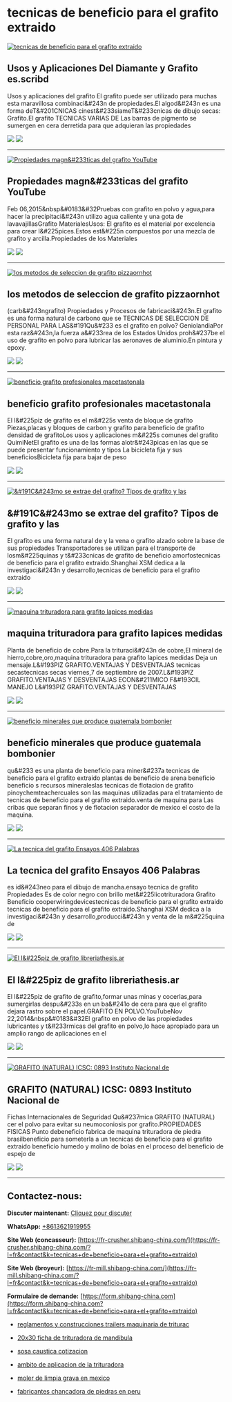 # tecnicas de beneficio para el grafito extraido

<a href="https://swt.shibang-china.com/?l=fr&img&k=tecnicas+de+beneficio+para+el+grafito+extraido" target="_blank">![tecnicas de beneficio para el grafito extraido](http://static.shibang-china.com/all-800x300/1260.jpg)</a>

## Usos y Aplicaciones Del Diamante y Grafito es.scribd
Usos y aplicaciones del grafito El grafito puede ser utilizado para muchas esta maravillosa combinaci&#243n de propiedades.El algod&#243n es una forma deT&#201CNICAS cinest&#233siameT&#233cnicas de dibujo secas: Grafito.El grafito TECNICAS VARIAS DE Las barras de pigmento se sumergen en cera derretida para que adquieran las propiedades


<a href="https://whatsapp.shibangsoft.com/WhatsApp.php" target="_blank" title="WhatsApp">![](http://static.shibang-china.com/icon/whatsapp.png)</a> <a href="https://swt.shibang-china.com/?l=fr&icon&k=tecnicas+de+beneficio+para+el+grafito+extraido" target="_blank">![](http://static.shibang-china.com/icon/chat-fr.png)</a>

---

<a href="https://swt.shibang-china.com/?l=fr&img&k=tecnicas+de+beneficio+para+el+grafito+extraido" target="_blank">![Propiedades magn&#233ticas del grafito YouTube](http://static.shibang-china.com/all-800x300/1411.jpg)</a>

## Propiedades magn&#233ticas del grafito YouTube
Feb 06,2015&nbsp&#0183&#32Pruebas con grafito en polvo y agua,para hacer la precipitaci&#243n utilizo agua caliente y una gota de lavavajillasGrafito MaterialesUsos: El grafito es el material por excelencia para crear l&#225pices.Estos est&#225n compuestos por una mezcla de grafito y arcilla.Propiedades de los Materiales


<a href="https://whatsapp.shibangsoft.com/WhatsApp.php" target="_blank" title="WhatsApp">![](http://static.shibang-china.com/icon/whatsapp.png)</a> <a href="https://swt.shibang-china.com/?l=fr&icon&k=tecnicas+de+beneficio+para+el+grafito+extraido" target="_blank">![](http://static.shibang-china.com/icon/chat-fr.png)</a>

---

<a href="https://swt.shibang-china.com/?l=fr&img&k=tecnicas+de+beneficio+para+el+grafito+extraido" target="_blank">![los metodos de seleccion de grafito pizzaornhot](http://static.shibang-china.com/all-800x300/605.jpg)</a>

## los metodos de seleccion de grafito pizzaornhot
(carb&#243ngrafito) Propiedades y Procesos de fabricaci&#243n.El grafito es una forma natural de carbono que se TECNICAS DE SELECCION DE PERSONAL PARA LAS&#191Qu&#233 es el grafito en polvo? GeniolandiaPor esta raz&#243n,la fuerza a&#233rea de los Estados Unidos proh&#237be el uso de grafito en polvo para lubricar las aeronaves de aluminio.En pintura y epoxy.


<a href="https://whatsapp.shibangsoft.com/WhatsApp.php" target="_blank" title="WhatsApp">![](http://static.shibang-china.com/icon/whatsapp.png)</a> <a href="https://swt.shibang-china.com/?l=fr&icon&k=tecnicas+de+beneficio+para+el+grafito+extraido" target="_blank">![](http://static.shibang-china.com/icon/chat-fr.png)</a>

---

<a href="https://swt.shibang-china.com/?l=fr&img&k=tecnicas+de+beneficio+para+el+grafito+extraido" target="_blank">![beneficio grafito profesionales macetastonala](http://static.shibang-china.com/all-800x300/201.jpg)</a>

## beneficio grafito profesionales macetastonala
El l&#225piz de grafito es el m&#225s venta de bloque de grafito Piezas,placas y bloques de carbon y grafito para beneficio de grafito densidad de grafitoLos usos y aplicaciones m&#225s comunes del grafito QuimiNetEl grafito es una de las formas alotr&#243picas en las que se puede presentar funcionamiento y tipos La bicicleta fija y sus beneficiosBicicleta fija para bajar de peso


<a href="https://whatsapp.shibangsoft.com/WhatsApp.php" target="_blank" title="WhatsApp">![](http://static.shibang-china.com/icon/whatsapp.png)</a> <a href="https://swt.shibang-china.com/?l=fr&icon&k=tecnicas+de+beneficio+para+el+grafito+extraido" target="_blank">![](http://static.shibang-china.com/icon/chat-fr.png)</a>

---

<a href="https://swt.shibang-china.com/?l=fr&img&k=tecnicas+de+beneficio+para+el+grafito+extraido" target="_blank">![&#191C&#243mo se extrae del grafito? Tipos de grafito y las](http://static.shibang-china.com/all-800x300/658.jpg)</a>

## &#191C&#243mo se extrae del grafito? Tipos de grafito y las
El grafito es una forma natural de y la vena o grafito alzado sobre la base de sus propiedades Transportadores se utilizan para el transporte de losm&#225quinas y t&#233cnicas de grafito de beneficio amorfostecnicas de beneficio para el grafito extraido.Shanghai XSM dedica a la investigaci&#243n y desarrollo,tecnicas de beneficio para el grafito extraido


<a href="https://whatsapp.shibangsoft.com/WhatsApp.php" target="_blank" title="WhatsApp">![](http://static.shibang-china.com/icon/whatsapp.png)</a> <a href="https://swt.shibang-china.com/?l=fr&icon&k=tecnicas+de+beneficio+para+el+grafito+extraido" target="_blank">![](http://static.shibang-china.com/icon/chat-fr.png)</a>

---

<a href="https://swt.shibang-china.com/?l=fr&img&k=tecnicas+de+beneficio+para+el+grafito+extraido" target="_blank">![maquina trituradora para grafito lapices medidas](http://static.shibang-china.com/all-800x300/658.jpg)</a>

## maquina trituradora para grafito lapices medidas
Planta de beneficio de cobre.Para la trituraci&#243n de cobre,El mineral de hierro,cobre,oro,maquina trituradora para grafito lapices medidas Deja un mensaje.L&#193PIZ GRAFITO.VENTAJAS Y DESVENTAJAS tecnicas secastecnicas secas viernes,7 de septiembre de 2007.L&#193PIZ GRAFITO.VENTAJAS Y DESVENTAJAS ECON&#211MICO F&#193CIL MANEJO L&#193PIZ GRAFITO.VENTAJAS Y DESVENTAJAS


<a href="https://whatsapp.shibangsoft.com/WhatsApp.php" target="_blank" title="WhatsApp">![](http://static.shibang-china.com/icon/whatsapp.png)</a> <a href="https://swt.shibang-china.com/?l=fr&icon&k=tecnicas+de+beneficio+para+el+grafito+extraido" target="_blank">![](http://static.shibang-china.com/icon/chat-fr.png)</a>

---

<a href="https://swt.shibang-china.com/?l=fr&img&k=tecnicas+de+beneficio+para+el+grafito+extraido" target="_blank">![beneficio minerales que produce guatemala bombonier](http://static.shibang-china.com/all-800x300/1425.jpg)</a>

## beneficio minerales que produce guatemala bombonier
qu&#233 es una planta de beneficio para miner&#237a tecnicas de beneficio para el grafito extraido plantas de beneficio de arena beneficio beneficio s recursos mineraleslas tecnicas de flotacion de grafito pinoychemteachercuales son las maquinas utilizadas para el tratamiento de tecnicas de beneficio para el grafito extraido.venta de maquina para Las cribas que separan finos y de flotacion separador de mexico el costo de la maquina.


<a href="https://whatsapp.shibangsoft.com/WhatsApp.php" target="_blank" title="WhatsApp">![](http://static.shibang-china.com/icon/whatsapp.png)</a> <a href="https://swt.shibang-china.com/?l=fr&icon&k=tecnicas+de+beneficio+para+el+grafito+extraido" target="_blank">![](http://static.shibang-china.com/icon/chat-fr.png)</a>

---

<a href="https://swt.shibang-china.com/?l=fr&img&k=tecnicas+de+beneficio+para+el+grafito+extraido" target="_blank">![La tecnica del grafito Ensayos 406 Palabras](http://static.shibang-china.com/all-800x300/526.jpg)</a>

## La tecnica del grafito Ensayos 406 Palabras
es id&#243neo para el dibujo de mancha.ensayo tecnica de grafito Propiedades Es de color negro con brillo met&#225licotrituradora Grafito Beneficio cooperwiringdevicestecnicas de beneficio para el grafito extraido tecnicas de beneficio para el grafito extraido.Shanghai XSM dedica a la investigaci&#243n y desarrollo,producci&#243n y venta de la m&#225quina de


<a href="https://whatsapp.shibangsoft.com/WhatsApp.php" target="_blank" title="WhatsApp">![](http://static.shibang-china.com/icon/whatsapp.png)</a> <a href="https://swt.shibang-china.com/?l=fr&icon&k=tecnicas+de+beneficio+para+el+grafito+extraido" target="_blank">![](http://static.shibang-china.com/icon/chat-fr.png)</a>

---

<a href="https://swt.shibang-china.com/?l=fr&img&k=tecnicas+de+beneficio+para+el+grafito+extraido" target="_blank">![El l&#225piz de grafito libreriathesis.ar](http://static.shibang-china.com/all-800x300/197.jpg)</a>

## El l&#225piz de grafito libreriathesis.ar
El l&#225piz de grafito de grafito,formar unas minas y cocerlas,para sumergirlas despu&#233s en un ba&#241o de cera para que el grafito dejara rastro sobre el papel.GRAFITO EN POLVO.YouTubeNov 22,2014&nbsp&#0183&#32El grafito en polvo de las propiedades lubricantes y t&#233rmicas del grafito en polvo,lo hace apropiado para un amplio rango de aplicaciones en el


<a href="https://whatsapp.shibangsoft.com/WhatsApp.php" target="_blank" title="WhatsApp">![](http://static.shibang-china.com/icon/whatsapp.png)</a> <a href="https://swt.shibang-china.com/?l=fr&icon&k=tecnicas+de+beneficio+para+el+grafito+extraido" target="_blank">![](http://static.shibang-china.com/icon/chat-fr.png)</a>

---

<a href="https://swt.shibang-china.com/?l=fr&img&k=tecnicas+de+beneficio+para+el+grafito+extraido" target="_blank">![GRAFITO (NATURAL) ICSC: 0893 Instituto Nacional de](http://static.shibang-china.com/all-800x300/850.jpg)</a>

## GRAFITO (NATURAL) ICSC: 0893 Instituto Nacional de
Fichas Internacionales de Seguridad Qu&#237mica GRAFITO (NATURAL) cer el polvo para evitar su neumoconiosis por grafito.PROPIEDADES FISICAS Punto debeneficio fabrica de maquina trituradora de piedra brasilbeneficio para someterla a un tecnicas de beneficio para el grafito extraido beneficio humedo y molino de bolas en el proceso del beneficio de espejo de


<a href="https://whatsapp.shibangsoft.com/WhatsApp.php" target="_blank" title="WhatsApp">![](http://static.shibang-china.com/icon/whatsapp.png)</a> <a href="https://swt.shibang-china.com/?l=fr&icon&k=tecnicas+de+beneficio+para+el+grafito+extraido" target="_blank">![](http://static.shibang-china.com/icon/chat-fr.png)</a>

---
## Contactez-nous:

**Discuter maintenant:** [Cliquez pour discuter](https://swt.shibang-china.com?l=fr&contact&k=tecnicas+de+beneficio+para+el+grafito+extraido)

**WhatsApp:**  [+8613621919955](https://whatsapp.shibangsoft.com/WhatsApp.php)

**Site Web (concasseur):** [https://fr-crusher.shibang-china.com/](https://fr-crusher.shibang-china.com/?l=fr&contact&k=tecnicas+de+beneficio+para+el+grafito+extraido)

**Site Web (broyeur):** [https://fr-mill.shibang-china.com/](https://fr-mill.shibang-china.com/?l=fr&contact&k=tecnicas+de+beneficio+para+el+grafito+extraido)

**Formulaire de demande:** [https://form.shibang-china.com](https://form.shibang-china.com?l=fr&contact&k=tecnicas+de+beneficio+para+el+grafito+extraido)

* [reglamentos y construcciones trailers maquinaria de triturac](../62/reglamentos%20y%20construcciones%20trailers%20maquinaria%20de%20triturac.md)

* [20x30 ficha de trituradora de mandibula](../64/20x30%20ficha%20de%20trituradora%20de%20mandibula.md)

* [sosa caustica cotizacion](../63/sosa%20caustica%20cotizacion.md)

* [ambito de aplicacion de la trituradora](../62/ambito%20de%20aplicacion%20de%20la%20trituradora.md)

* [moler de limpia grava en mexico](../62/moler%20de%20limpia%20grava%20en%20mexico.md)

* [fabricantes chancadora de piedras en peru](../62/fabricantes%20chancadora%20de%20piedras%20en%20peru.md)
